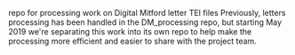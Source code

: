 repo for processing work on Digital Mitford letter TEI files
Previously, letters processing has been handled in the DM_processing repo, but starting May 2019 we're separating this work into its own repo to help make the processing more efficient and easier to share with the project team.
